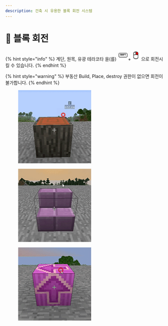 ```yaml
---
description: 건축 시 유용한 블록 회전 시스템
---
```


# 🔄 블록 회전

{% hint style="info" %}
계단, 원목, 유광 테라코타 을(를) <img src="../../.gitbook/assets/shift_key.png" alt="" data-size="original">+<img src="../../.gitbook/assets/right_click.png" alt="" data-size="line">으로 회전시킬 수 있습니다.
{% endhint %}

{% hint style="warning" %}
부동산 Build, Place, destroy 권한이 없으면 회전이 불가합니다.
{% endhint %}

<div>

<figure><img src="../../.gitbook/assets/1-(1).gif" alt=""><figcaption></figcaption></figure>

 

<figure><img src="../../.gitbook/assets/2.gif" alt=""><figcaption></figcaption></figure>

 

<figure><img src="../../.gitbook/assets/3.gif" alt=""><figcaption></figcaption></figure>

</div>
